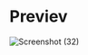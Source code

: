 # Previev

![Screenshot (32)](https://user-images.githubusercontent.com/61814990/101108232-da6d9e80-35b2-11eb-9831-487c5f9ffbcc.png)
